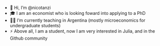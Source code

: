 - 👋 Hi, I’m @nicotanzi
- 🎓 I am an economist who is looking foward into applying to a PhD
- 👨‍🏫 I’m currently teaching in Argentina (mostly microeconomics for undergraduate students)
- ⚡ Above all, I am a student, now I am  very interested in Julia, and in the Github community

<!---
nicotanzi/nicotanzi is a ✨ special ✨ repository because its `README.md` (this file) appears on your GitHub profile.
You can click the Preview link to take a look at your changes.
--->
